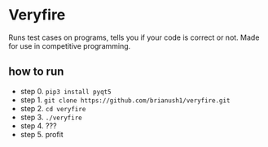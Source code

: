 # Veryfire

Runs test cases on programs, tells you if your code is correct or not. Made for use in competitive programming.

## how to run

- step 0. `pip3 install pyqt5`
- step 1. `git clone https://github.com/brianush1/veryfire.git`
- step 2. `cd veryfire`
- step 3. `./veryfire`
- step 4. ???
- step 5. profit
